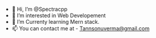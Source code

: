 - 👋 Hi, I’m @Spectracpp
- 👀 I’m interested in Web Developement
- 🌱 I’m Currenty learning Mern stack.
- 📫 You can contact me at - Tannsonuverma@gmail.com
